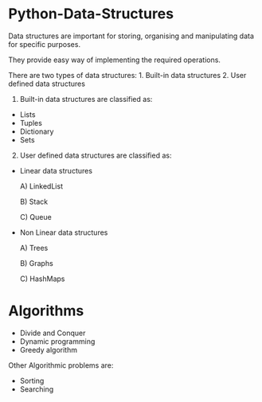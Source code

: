 # Python-Data-Structures

Data structures are important for storing, organising and manipulating data for specific purposes.

They provide easy way of implementing the required operations.

There are two types of data structures:
    1. Built-in data structures
    2. User defined data structures

1. Built-in data structures are classified as: 
- Lists
- Tuples
- Dictionary
- Sets

2. User defined data structures are classified as:

- Linear data structures

  A) LinkedList
  
  B) Stack
  
  C) Queue

- Non Linear data structures

  A) Trees
  
  B) Graphs
  
  C) HashMaps
  
# Algorithms

- Divide and Conquer
- Dynamic programming
- Greedy algorithm

Other Algorithmic problems are:
- Sorting
- Searching
